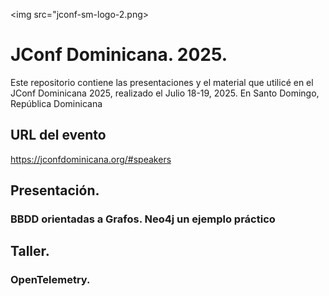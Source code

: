 <img src="jconf-sm-logo-2.png>
          
# JConf Dominicana. 2025.

Este repositorio contiene las presentaciones y el material que utilicé en el JConf Dominicana 2025, realizado el Julio 18-19, 2025. 
En Santo Domingo, República Dominicana

## URL del evento
https://jconfdominicana.org/#speakers

## Presentación.
### BBDD orientadas a Grafos. Neo4j un ejemplo práctico

## Taller.
### OpenTelemetry.
